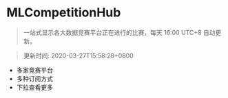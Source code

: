 # MLCompetitionHub

> 一站式显示各大数据竞赛平台正在进行的比赛，每天 16:00 UTC+8 自动更新。
  
> 更新时间: 2020-03-27T15:58:28+0800 

* 多家竞赛平台
* 多种订阅方式
* 下拉查看更多